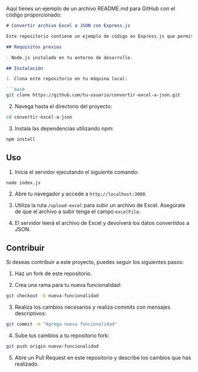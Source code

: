 Aquí tienes un ejemplo de un archivo README.md para GitHub con el código proporcionado:

```markdown
# Convertir archivo Excel a JSON con Express.js

Este repositorio contiene un ejemplo de código en Express.js que permite subir un archivo de Excel, leerlo y convertirlo a JSON.

## Requisitos previos

- Node.js instalado en tu entorno de desarrollo.

## Instalación

1. Clona este repositorio en tu máquina local:

```bash
git clone https://github.com/tu-usuario/convertir-excel-a-json.git
```

2. Navega hasta el directorio del proyecto:

```bash
cd convertir-excel-a-json
```

3. Instala las dependencias utilizando npm:

```bash
npm install
```

## Uso

1. Inicia el servidor ejecutando el siguiente comando:

```bash
node index.js
```

2. Abre tu navegador y accede a `http://localhost:3000`.

3. Utiliza la ruta `/upload-excel` para subir un archivo de Excel. Asegúrate de que el archivo a subir tenga el campo `excelFile`.

4. El servidor leerá el archivo de Excel y devolverá los datos convertidos a JSON.

## Contribuir

Si deseas contribuir a este proyecto, puedes seguir los siguientes pasos:

1. Haz un fork de este repositorio.

2. Crea una rama para tu nueva funcionalidad:

```bash
git checkout -b nueva-funcionalidad
```

3. Realiza los cambios necesarios y realiza commits con mensajes descriptivos:

```bash
git commit -m "Agrega nueva funcionalidad"
```

4. Sube tus cambios a tu repositorio fork:

```bash
git push origin nueva-funcionalidad
```

5. Abre un Pull Request en este repositorio y describe los cambios que has realizado.

